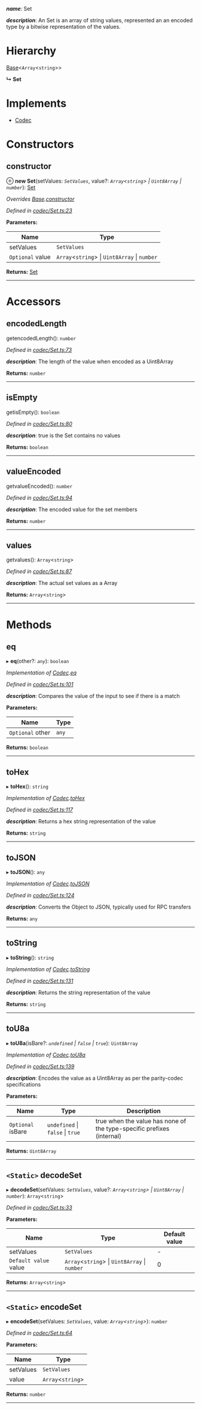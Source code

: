 

*__name__*: Set

*__description__*: An Set is an array of string values, represented an an encoded type by a bitwise representation of the values.

# Hierarchy

 [Base](_codec_base_.base.md)<`Array`<`string`>>

**↳ Set**

# Implements

* [Codec](../interfaces/_types_.codec.md)

# Constructors

<a id="constructor"></a>

##  constructor

⊕ **new Set**(setValues: *`SetValues`*, value?: *`Array`<`string`> \| `Uint8Array` \| `number`*): [Set](_codec_set_.set.md)

*Overrides [Base](_codec_base_.base.md).[constructor](_codec_base_.base.md#constructor)*

*Defined in [codec/Set.ts:23](https://github.com/polkadot-js/api/blob/6eb859c/packages/types/src/codec/Set.ts#L23)*

**Parameters:**

| Name | Type |
| ------ | ------ |
| setValues | `SetValues` |
| `Optional` value | `Array`<`string`> \| `Uint8Array` \| `number` |

**Returns:** [Set](_codec_set_.set.md)

___

# Accessors

<a id="encodedlength"></a>

##  encodedLength

getencodedLength(): `number`

*Defined in [codec/Set.ts:73](https://github.com/polkadot-js/api/blob/6eb859c/packages/types/src/codec/Set.ts#L73)*

*__description__*: The length of the value when encoded as a Uint8Array

**Returns:** `number`

___
<a id="isempty"></a>

##  isEmpty

getisEmpty(): `boolean`

*Defined in [codec/Set.ts:80](https://github.com/polkadot-js/api/blob/6eb859c/packages/types/src/codec/Set.ts#L80)*

*__description__*: true is the Set contains no values

**Returns:** `boolean`

___
<a id="valueencoded"></a>

##  valueEncoded

getvalueEncoded(): `number`

*Defined in [codec/Set.ts:94](https://github.com/polkadot-js/api/blob/6eb859c/packages/types/src/codec/Set.ts#L94)*

*__description__*: The encoded value for the set members

**Returns:** `number`

___
<a id="values"></a>

##  values

getvalues(): `Array`<`string`>

*Defined in [codec/Set.ts:87](https://github.com/polkadot-js/api/blob/6eb859c/packages/types/src/codec/Set.ts#L87)*

*__description__*: The actual set values as a Array

**Returns:** `Array`<`string`>

___

# Methods

<a id="eq"></a>

##  eq

▸ **eq**(other?: *`any`*): `boolean`

*Implementation of [Codec](../interfaces/_types_.codec.md).[eq](../interfaces/_types_.codec.md#eq)*

*Defined in [codec/Set.ts:101](https://github.com/polkadot-js/api/blob/6eb859c/packages/types/src/codec/Set.ts#L101)*

*__description__*: Compares the value of the input to see if there is a match

**Parameters:**

| Name | Type |
| ------ | ------ |
| `Optional` other | `any` |

**Returns:** `boolean`

___
<a id="tohex"></a>

##  toHex

▸ **toHex**(): `string`

*Implementation of [Codec](../interfaces/_types_.codec.md).[toHex](../interfaces/_types_.codec.md#tohex)*

*Defined in [codec/Set.ts:117](https://github.com/polkadot-js/api/blob/6eb859c/packages/types/src/codec/Set.ts#L117)*

*__description__*: Returns a hex string representation of the value

**Returns:** `string`

___
<a id="tojson"></a>

##  toJSON

▸ **toJSON**(): `any`

*Implementation of [Codec](../interfaces/_types_.codec.md).[toJSON](../interfaces/_types_.codec.md#tojson)*

*Defined in [codec/Set.ts:124](https://github.com/polkadot-js/api/blob/6eb859c/packages/types/src/codec/Set.ts#L124)*

*__description__*: Converts the Object to JSON, typically used for RPC transfers

**Returns:** `any`

___
<a id="tostring"></a>

##  toString

▸ **toString**(): `string`

*Implementation of [Codec](../interfaces/_types_.codec.md).[toString](../interfaces/_types_.codec.md#tostring)*

*Defined in [codec/Set.ts:131](https://github.com/polkadot-js/api/blob/6eb859c/packages/types/src/codec/Set.ts#L131)*

*__description__*: Returns the string representation of the value

**Returns:** `string`

___
<a id="tou8a"></a>

##  toU8a

▸ **toU8a**(isBare?: *`undefined` \| `false` \| `true`*): `Uint8Array`

*Implementation of [Codec](../interfaces/_types_.codec.md).[toU8a](../interfaces/_types_.codec.md#tou8a)*

*Defined in [codec/Set.ts:139](https://github.com/polkadot-js/api/blob/6eb859c/packages/types/src/codec/Set.ts#L139)*

*__description__*: Encodes the value as a Uint8Array as per the parity-codec specifications

**Parameters:**

| Name | Type | Description |
| ------ | ------ | ------ |
| `Optional` isBare | `undefined` \| `false` \| `true` |  true when the value has none of the type-specific prefixes (internal) |

**Returns:** `Uint8Array`

___
<a id="decodeset"></a>

## `<Static>` decodeSet

▸ **decodeSet**(setValues: *`SetValues`*, value?: *`Array`<`string`> \| `Uint8Array` \| `number`*): `Array`<`string`>

*Defined in [codec/Set.ts:33](https://github.com/polkadot-js/api/blob/6eb859c/packages/types/src/codec/Set.ts#L33)*

**Parameters:**

| Name | Type | Default value |
| ------ | ------ | ------ |
| setValues | `SetValues` | - |
| `Default value` value | `Array`<`string`> \| `Uint8Array` \| `number` | 0 |

**Returns:** `Array`<`string`>

___
<a id="encodeset"></a>

## `<Static>` encodeSet

▸ **encodeSet**(setValues: *`SetValues`*, value: *`Array`<`string`>*): `number`

*Defined in [codec/Set.ts:64](https://github.com/polkadot-js/api/blob/6eb859c/packages/types/src/codec/Set.ts#L64)*

**Parameters:**

| Name | Type |
| ------ | ------ |
| setValues | `SetValues` |
| value | `Array`<`string`> |

**Returns:** `number`

___

